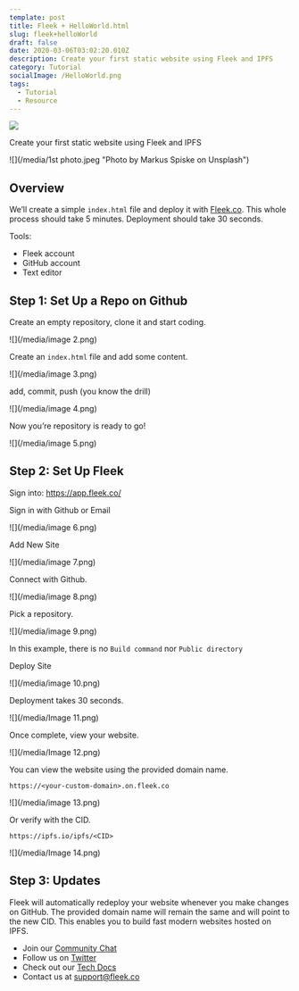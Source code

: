 ```yaml
---
template: post
title: Fleek + HelloWorld.html
slug: fleek+helloWorld
draft: false
date: 2020-03-06T03:02:20.010Z
description: Create your first static website using Fleek and IPFS
category: Tutorial
socialImage: /HelloWorld.png 
tags:
  - Tutorial
  - Resource
---
```

![](/HelloWorld.png)

Create your first static website using Fleek and IPFS

![](/media/1st photo.jpeg "Photo by Markus Spiske on Unsplash")

## Overview

We’ll create a simple `index.html` file and deploy it with [Fleek.co](http://Fleek.co/). This whole process should take 5 minutes. Deployment should take 30 seconds.

Tools:

* Fleek account
* GitHub account
* Text editor

## Step 1: Set Up a Repo on Github

Create an empty repository, clone it and start coding.

![](/media/image 2.png)

Create an `index.html` file and add some content.

![](/media/image 3.png)

add, commit, push (you know the drill)

![](/media/image 4.png)

Now you’re repository is ready to go!

![](/media/image 5.png)

## Step 2: Set Up Fleek

Sign into: <https://app.fleek.co/>

Sign in with Github or Email

![](/media/image 6.png)

Add New Site

![](/media/image 7.png)

Connect with Github.

![](/media/image 8.png)

Pick a repository.

![](/media/image 9.png)

In this example, there is no `Build command` nor `Public directory`

Deploy Site

![](/media/image 10.png)

Deployment takes 30 seconds.

![](/media/Image 11.png)

Once complete, view your website.

![](/media/Image 12.png)

You can view the website using the provided domain name.

`https://<your-custom-domain>.on.fleek.co`

![](/media/image 13.png)

Or verify with the CID.

`https://ipfs.io/ipfs/<CID>`

![](/media/Image 14.png)

## Step 3: Updates

Fleek will automatically redeploy your website whenever you make changes on GitHub. The provided domain name will remain the same and will point to the new CID. This enables you to build fast modern websites hosted on IPFS.

* Join our [Community Chat](https://join.slack.com/t/fleek-public/shared_invite/zt-bxna7y1d-PbVdut4rgHt5jM6Zjg9g9A)
* Follow us on [Twitter](https://twitter.com/FleekHQ) 
* Check out our [Tech Docs](https://docs.fleek.co/)
* Contact us at support@fleek.co 
